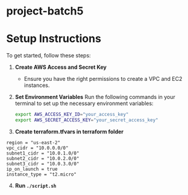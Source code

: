 # project-batch5

# Setup Instructions

To get started, follow these steps:

1. **Create AWS Access and Secret Key**
   - Ensure you have the right permissions to create a VPC and EC2 instances.

2. **Set Environment Variables**
   Run the following commands in your terminal to set up the necessary environment variables:

   ```bash
   export AWS_ACCESS_KEY_ID="your_access_key"
   export AWS_SECRET_ACCESS_KEY="your_secret_access_key"


3. **Create terraform.tfvars in terraform folder**

```hcl
region = "us-east-2"
vpc_cidr = "10.0.0.0/0"
subnet1_cidr = "10.0.1.0/0"
subnet2_cidr = "10.0.2.0/0"
subnet3_cidr = "10.0.3.0/0"
ip_on_launch = true
instance_type = "t2.micro"
```

4. **Run `./script.sh`**